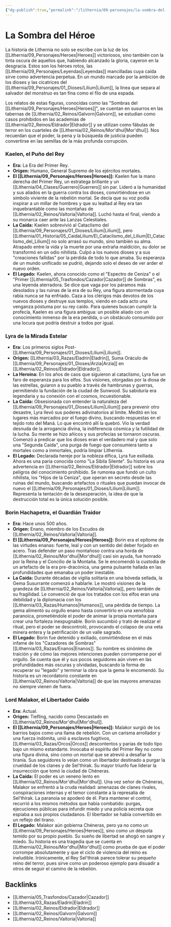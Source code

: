 ```yaml
---
{"dg-publish":true,"permalink":"/lithernia/09-personajes/la-sombra-del-heroe/","title":"La Sombra del Heroes","tags":["lithernia","concepto","historia"]}
---
```


# La Sombra del Héroe

La historia de Lithernia no solo se escribe con la luz de los [[Lithernia/09_Personajes/Heroes\|Heroes]] victoriosos, sino también con la tinta oscura de aquellos que, habiendo alcanzado la gloria, cayeron en la desgracia. Estos son los héroes rotos, las [[Lithernia/09_Personajes/Leyendas\|Leyendas]] mancilladas cuya caída sirve como advertencia perpetua. En un mundo marcado por la ambición de los dioses y las cicatrices del [[Lithernia/09_Personajes/01_Dioses/Lilium\|Lilium]], la línea que separa al salvador del monstruo es tan fina como el filo de una espada.

Los relatos de estas figuras, conocidas como las "Sombras del [[Lithernia/09_Personajes/Heroes\|Heroes]]", se cuentan en susurros en las tabernas de [[Lithernia/02_Reinos/Galvorn\|Galvorn]], se estudian como casos prohibidos en las academias de [[Lithernia/02_Reinos/Eldrador\|Eldrador]] y se utilizan como fábulas de terror en los cuarteles de [[Lithernia/02_Reinos/Mor'dhul\|Mor'dhul]]. Nos recuerdan que el poder, la pena y la búsqueda de justicia pueden convertirse en las semillas de la más profunda corrupción.

### Kaelen, el Puño del Rey

*   **Era:** La Era del Primer Rey.
*   **Origen:** Humano, General Supremo de los ejércitos mortales.
*   **El [[Lithernia/09_Personajes/Heroes\|Heroes]]:** Kaelen fue la mano derecha del Primer Rey, un estratega brillante y un [[Lithernia/04_Clases/Guerrero\|Guerrero]] sin par. Lideró a la humanidad y sus aliados en la guerra contra los dioses, convirtiéndose en un símbolo viviente de la rebelión mortal. Se decía que su voz podía inspirar a un millar de hombres y que su lealtad al Rey era tan inquebrantable como las montañas de [[Lithernia/02_Reinos/Valtoria\|Valtoria]]. Luchó hasta el final, viendo a su monarca caer ante las Lanzas Celestiales.
*   **La Caída:** Kaelen sobrevivió al Cataclismo del [[Lithernia/09_Personajes/01_Dioses/Lilium\|Lilium]], pero [[Lithernia/01_Historia/05_CaidaLilium/El_Cataclismo_del_Lilium\|El_Cataclismo_del_Lilium]] no solo arrasó su mundo, sino también su alma. Atrapado entre la vida y la muerte por una extraña maldición, su dolor se transformó en un odio nihilista. Culpó a los nuevos dioses y a sus "creaciones fallidas" por la pérdida de todo lo que amaba. Su esperanza de un mundo unificado se pudrió, dejando solo el deseo de ver arder el nuevo orden.
*   **El Legado:** Kaelen, ahora conocido como el "Espectro de Ceniza" o el "Primer [[Lithernia/05_Trasfondos/Cazador\|Cazador]] de Sombras", es una leyenda aterradora. Se dice que vaga por los páramos más desolados y las ruinas de la era de su Rey, una figura atormentada cuya rabia nunca se ha enfriado. Caza a los clérigos más devotos de los nuevos dioses y destruye sus templos, viendo en cada acto una venganza póstuma por su rey caído. Para quienes buscan cumplir la profecía, Kaelen es una figura ambigua: un posible aliado con un conocimiento inmenso de la era perdida, o un obstáculo consumido por una locura que podría destruir a todos por igual.

### Lyra de la Mirada Estelar

*   **Era:** Los primeros siglos Post-[[Lithernia/09_Personajes/01_Dioses/Lilium\|Lilium]].
*   **Origen:** [[Lithernia/03_Razas/Eladrin\|Eladrin]], Suma Oráculo de [[Lithernia/09_Personajes/01_Dioses/Arzia\|Arzia]] en [[Lithernia/02_Reinos/Eldrador\|Eldrador]].
*   **La Heroína:** En los años de caos que siguieron al cataclismo, Lyra fue un faro de esperanza para los elfos. Sus visiones, otorgadas por la diosa de las estrellas, guiaron a su pueblo a través de hambrunas y guerras, permitiendo la fundación de la ciudad de Sunwood. Su sabiduría era legendaria y su conexión con el cosmos, incuestionable.
*   **La Caída:** Obsesionada con entender la naturaleza del [[Lithernia/09_Personajes/01_Dioses/Lilium\|Lilium]] para prevenir otro desastre, Lyra llevó sus poderes adivinatorios al límite. Meditó en los lugares más marcados por el fuego divino, buscando respuestas en el tejido roto del Maná. Lo que encontró allí la quebró. Vio la verdad desnuda de la arrogancia divina, la indiferencia cósmica y la futilidad de la lucha. Su mente se hizo añicos y sus profecías se tornaron oscuras. Comenzó a predicar que los dioses eran el verdadero mal y que solo una "Segunda Caída", una purga de fuego que consumiera tanto a mortales como a inmortales, podría limpiar Lithernia.
*   **El Legado:** Declarada hereje por la nobleza élfica, Lyra fue exiliada. Ahora es una paria conocida como "La Sibila Silente". Su historia es una advertencia en [[Lithernia/02_Reinos/Eldrador\|Eldrador]] sobre los peligros del conocimiento prohibido. Se rumorea que fundó un culto nihilista, los "Hijos de la Ceniza", que operan en secreto desde las ruinas del mundo, buscando artefactos o rituales que puedan invocar de nuevo el [[Lithernia/09_Personajes/01_Dioses/Lilium\|Lilium]]. Representa la tentación de la desesperación, la idea de que la destrucción total es la única solución posible.

### Borin Hachapetra, el Guardián Traidor

*   **Era:** Hace unos 500 años.
*   **Origen:** Enano, miembro de los Escudos de [[Lithernia/02_Reinos/Valtoria\|Valtoria]].
*   **El [[Lithernia/09_Personajes/Heroes\|Heroes]]:** Borin era el epítome de las virtudes enanas: fuerte, leal y con un sentido del deber forjado en acero. Tras defender un paso montañoso contra una horda de [[Lithernia/02_Reinos/Mor'dhul\|Mor'dhul]] casi sin ayuda, fue honrado por la Reina y el Concilio de la Montaña. Se le encomendó la custodia de un artefacto de la era pre-dracónica, una gema pulsante hallada en las profundidades que emanaba un poder inestable.
*   **La Caída:** Durante décadas de vigilia solitaria en una bóveda sellada, la Gema Susurrante comenzó a hablarle. Le mostró visiones de la grandeza de [[Lithernia/02_Reinos/Valtoria\|Valtoria]], pero también de su fragilidad. Le convenció de que los tratados con los elfos eran una debilidad y la diplomacia con los [[Lithernia/03_Razas/Humanos\|Humanos]], una pérdida de tiempo. La gema alimentó su orgullo enano hasta convertirlo en una xenofobia paranoica, prometiéndole el poder de animar la propia montaña para crear una fortaleza inexpugnable. Borin sucumbió y trató de realizar el ritual, pero el poder se descontroló, provocando el colapso de una veta minera entera y la petrificación de un valle sagrado.
*   **El Legado:** Borin fue detenido y exiliado, convirtiéndose en el más infame de los "Cazadores de Sombras" [[Lithernia/03_Razas/Enanos\|Enanos]]. Su nombre es sinónimo de traición y de cómo las mejores intenciones pueden corromperse por el orgullo. Se cuenta que él y sus pocos seguidores aún viven en las profundidades más oscuras y olvidadas, buscando la forma de recuperar su "legado" y terminar la obra que la gema le encomendó. Su historia es un recordatorio constante en [[Lithernia/02_Reinos/Valtoria\|Valtoria]] de que las mayores amenazas no siempre vienen de fuera.

### Lord Malakor, el Libertador Caído

*   **Era:** Actual.
*   **Origen:** Tiefling, nacido como Descastado en [[Lithernia/02_Reinos/Mor'dhul\|Mor'dhul]].
*   **El [[Lithernia/09_Personajes/Heroes\|Heroes]]:** Malakor surgió de los barrios bajos como una llama de rebelión. Con un carisma arrollador y una fuerza indómita, unió a esclavos fugitivos, [[Lithernia/03_Razas/Orcos\|Orcos]] descontentos y parias de todo tipo bajo un mismo estandarte. Invocaba el espíritu del Primer Rey no como una figura divina, sino como un mortal que se atrevió a desafiar la tiranía. Sus seguidores lo veían como un libertador destinado a purgar la crueldad de los clanes y de Sel'thirak. Su mayor triunfo fue liderar la insurrección que tomó la ciudad de Chéneras.
*   **La Caída:** El poder es un veneno lento en [[Lithernia/02_Reinos/Mor'dhul\|Mor'dhul]]. Una vez señor de Chéneras, Malakor se enfrentó a la cruda realidad: amenazas de clanes rivales, conspiraciones internas y el temor constante a la represalia de Sel'thirak. La paranoia se apoderó de él. Para mantener el control, recurrió a los mismos métodos que había combatido: purgas, ejecuciones públicas para infundir miedo y una policía secreta que espiaba a sus propios ciudadanos. El libertador se había convertido en un reflejo del tirano.
*   **El Legado:** Malakor aún gobierna Chéneras, pero ya no como un [[Lithernia/09_Personajes/Heroes\|Heroes]], sino como un déspota temido por su propio pueblo. Su sueño de libertad se ahogó en sangre y miedo. Su historia es una tragedia que se cuenta en [[Lithernia/02_Reinos/Mor'dhul\|Mor'dhul]] como prueba de que el poder corrompe absolutamente y que el ciclo de violencia del reino es ineludible. Irónicamente, el Rey Sel'thirak parece tolerar su pequeño reino del terror, pues sirve como un poderoso ejemplo para disuadir a otros de seguir el camino de la rebelión.

## Backlinks
- [[Lithernia/05_Trasfondos/Cazador\|Cazador]]
- [[Lithernia/03_Razas/Eladrin\|Eladrin]]
- [[Lithernia/02_Reinos/Eldrador\|Eldrador]]
- [[Lithernia/02_Reinos/Galvorn\|Galvorn]]
- [[Lithernia/02_Reinos/Valtoria\|Valtoria]]
